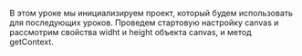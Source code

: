 В этом уроке мы инициализируем проект, который будем использовать для последующих уроков. Проведем стартовую настройку canvas и рассмотрим свойства widht и height объекта canvas, и метод getContext.